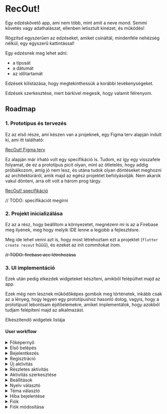 # RecOut!

Egy edzéskövető app, ami nem több, mint amit a neve mond. Semmi követés vagy adathalászat, ellenben letisztult kinézet, és működés!

Rögzítsd egyszerűen az edzéseket, amiket csináltál, mindenféle nehézség nélkül, egy egyszerű kattintással!

Egy edzésnek meg lehet adni:

- a típusát
- a dátumát
- az időtartamát

Edzések kilistázása, hogy megtekinthessük a korábbi tevékenységeket.

Edzések szerkesztése, mert bárkivel megesik, hogy valamit félrenyom.

## Roadmap

### 1. Prototípus és tervezés

Ez az első része, ami készen van a projeknek, egy Figma terv alapján indult ki, ami itt található:

[RecOut! Figma terv](https://www.figma.com/proto/Bu77I6qwoL1bFLdfl4BUYQ/RecOut!?node-id=33-2&p=f&t=QMPY2sy5KQN4jBRe-0&scaling=scale-down&content-scaling=fixed&page-id=0%3A1&starting-point-node-id=33%3A2&show-proto-sidebar=1)

Ez alapján már írható volt egy specifikáció is. Tudom, ez így egy visszafele folyamat, de ez a prototípus picit olyan, mint az ötletelés, hogy addig próbálkozom, amíg jó nem lesz, és utána tudok olyan döntéseket meghozni az architektúráról, amik majd az egész projektet befolyásolják. Nem akarok vakul dönteni, arra ott volt a három prog tárgy.

[RecOut! specifikáció](https://github.com/T0liver/recout/blob/main/docs/SpecMe.md)

// TODO: specifikációt megírni

### 2. Projekt inicializálása

Ez az a rész, hogy beállítom a környezetet, megnézem mi is az a Firebase meg ilyenek, meg hogy melyik IDE lenne a legjobb a fejlesztésre.

Meg ide lehet venni azt is, hogy most létrehoztam ezt a projektet (`flutter create recout` hűűű), és ezeket az init commitokat írom.

~~// TODO: firebase acc létrehozása~~

### 3. UI implementáció

Ezek után pedig elkezdek widgeteket készíteni, amikből felépülhet majd az app.

Ezek még nem lesznek működőképes gombok meg történetek, inkább csak az a lényeg, hogy legyen egy prototípushoz hasonló dolog, vagyis, hogy a prototípust lebontsam építőelemekre, amiket implementálok, hogy azokból tudjam felépíteni majd az alkalmazást.

Elkészítendő widgetek listája

#### User workflow

<details>
	<summary>Főképernyő</summary>

- [ ] főképernyő oldal
	- [x] felső üdv felirat
	- [x] Edzés gyors hozzáadása panel
		- [x] normál állapot
		- [x] hozzáadás állapot
	- [x] Korábbi edzések panel
		- [x] Korábbi edzések felirat
		- [x] Edzés elem panel
		- [ ] hirdetés panel
	- [ ] edzés hozzáadása "+" gomb

</details>

<details>
	<summary>Első belépés</summary>

- [x] első belépési oldal
	- [x] üdv szöveg panel + ikon felette
	- [x] nyelv beállítása gomb
	- [x] bejelentés gomb
	- [x] regisztráció gomb
	
</details>

<details>
	<summary>Bejelentkezés</summary>

- [x] bejelentkeztető oldal
	- [x] vissza gomb
	- [x] főcím + ikon panel
	- [x] felhasználónév beírás
	- [x] jelszó beírás
	- [x] bejelentés gomb

</details>

<details>
	<summary>Regisztráció</summary>

- [x] regisztrációs oldal
	- [x] vissza gomb
	- [x] főcím + ikon panel
	- [x] felhasználónév beírás
	- [x] e-mail cím beírás
	- [x] jelszó beírás
	- [x] regisztráció gomb

</details>

<details>
	<summary>Új aktivitás</summary>

- [ ] új aktivitás oldal
	- [ ] vissza gomb
	- [ ] főcím
    - [ ] ikon panel
    - [ ] edzés neve doboz
    - [ ] edzés időpontja választó
    - [ ] edzés időtartama választó
    - [ ] edzés helyszíne választó
    - [ ] mentés gomb

</details>

<details>
	<summary>Részletes aktivitás</summary>

- [ ] részletes aktivitás oldal
	- [ ] vissza gomb
	- [ ] ikon panel + cím
	- [ ] edzés neve
    - [ ] edzés időpontja
    - [ ] edzés időtartama
    - [ ] edzés helyszíne
	- [ ] törlés gomb
	- [ ] törlés dialógus
		- [ ] főszöveg
		- [ ] szöveg
		- [ ] igen gomb
		- [ ] nem gomb

</details>

<details>
	<summary>Aktivitás szerkesztése</summary>

- [ ] aktivitás szerkesztése oldal
	- [ ] vissza gomb
	- [ ] főcím
    - [ ] ikon panel
    - [ ] edzés neve doboz
    - [ ] edzés időpontja választó
    - [ ] edzés időtartama választó
    - [ ] edzés helyszíne választó
    - [ ] mentés gomb

</details>

<details>
	<summary>Beállítások</summary>

- [ ] beállítások oldal
	- [ ] vissza gomb
	- [ ] főcím
	- [ ] nyelv cím
	- [ ] téma módosítása cím
	- [ ] felhasználói fiók cím
	- [ ] hiba bejelentése cím
	- [ ] alsó szöveg

</details>

<details>
	<summary>Nyelv választó</summary>

- [ ] nyelv választása cím
	- [ ] vissza gomb
	- [ ] főcím
	- [ ] nyelvek listázása
	- [ ] fordítása hozzájárulás szöveg

</details>

<details>
	<summary>Téma választó</summary>

- [ ] téma választása oldal
	- [ ] vissza gomb
	- [ ] főcím
	- [ ] témák listázása
	- [ ] téma hozzáadása szöveg

</details>

<details>
	<summary>Hiba bejelentése</summary>

- [ ] hiba bejelentése oldal
	- [ ] vissza gomb
	- [ ] főcím
	- [ ] főszöveg
	- [ ] alsó szöveg

</details>

<details>
	<summary>Fiók</summary>

- [ ] fiók oldal
	- [ ] vissza gomb
	- [ ] főcím
	- [ ] fiókkép ikon
	- [ ] felhasználónév
	- [ ] vezetéknév, keresztnév
	- [ ] születési idő
	- [ ] e-mail cím
	- [ ] adatok módosítása gomb
	- [ ] fiók törlése gomb
	- [ ] fiók törlése dialógus
		- [ ] főszöveg
		- [ ] szöveg
		- [ ] igen gomb
		- [ ] nem gomb

</details>

<details>
	<summary>Fiók módosítása</summary>

- [ ] fiók módosítása oldal
	- [ ] vissza gomb
	- [ ] főcím
	- [ ] fiókkép ikon
	- [ ] felhasználónév
	- [ ] vezetéknév, keresztnév módosítása
	- [ ] születési idő módosítása
	- [ ] e-mail cím 
	- [ ] rendben gomb

</details>
